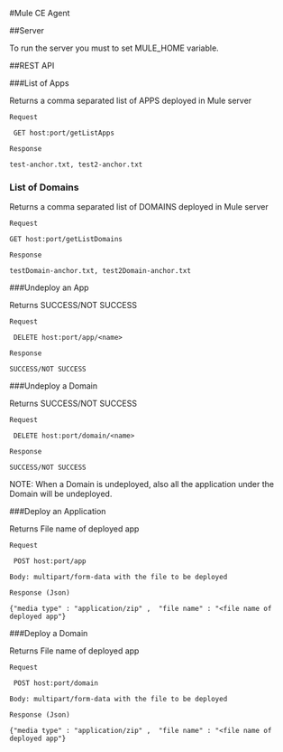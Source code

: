 #Mule CE Agent

##Server

To run the server you must to set MULE_HOME variable.



##REST API

###List of Apps

Returns a comma separated list of APPS deployed in Mule server

    Request

     GET host:port/getListApps

    Response

    test-anchor.txt, test2-anchor.txt

### List of Domains

Returns a comma separated list of DOMAINS deployed in Mule server

    Request

    GET host:port/getListDomains

    Response

    testDomain-anchor.txt, test2Domain-anchor.txt

###Undeploy an App

Returns SUCCESS/NOT SUCCESS

    Request

     DELETE host:port/app/<name>

    Response

    SUCCESS/NOT SUCCESS

###Undeploy a Domain

Returns SUCCESS/NOT SUCCESS

    Request

     DELETE host:port/domain/<name>

    Response

    SUCCESS/NOT SUCCESS

NOTE: When a Domain is undeployed, also all the application under the Domain will be undeployed.

###Deploy an Application

Returns File name of deployed app

    Request

     POST host:port/app

    Body: multipart/form-data with the file to be deployed

    Response (Json)

    {"media type" : "application/zip" ,  "file name" : "<file name of deployed app"}

###Deploy a Domain

Returns File name of deployed app

    Request

     POST host:port/domain

    Body: multipart/form-data with the file to be deployed

    Response (Json)

    {"media type" : "application/zip" ,  "file name" : "<file name of deployed app"}
